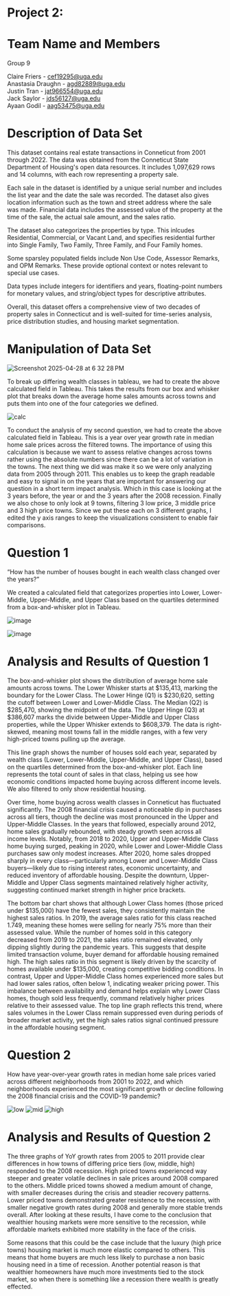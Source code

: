 # Project 2: 

# Team Name and Members 
Group 9 <be>

Claire Friers - cef19295@uga.edu <br/>
Anastasia Draughn - agd82889@uga.edu <br/>
Justin Tran - jat966554@uga.edu <br/>
Jack Saylor - jds56127@uga.edu <br/>
Ayaan Godil - aag53475@uga.edu

# Description of Data Set
This dataset contains real estate transactions in Conneticut from 2001 through 2022. The data was obtained from the Conneticut State Department of Housing's open data resources. It includes 1,097,629 rows and 14 columns, with each row representing a property sale. 

Each sale in the dataset is identified by a unique serial number and includes the list year and the date the sale was recorded. The dataset also gives location information such as the town and street address where the sale was made. Financial data includes the assessed value of the property at the time of the sale, the actual sale amount, and the sales ratio.

The dataset also categorizes the properties by type. This inlcudes Residential, Commercial, or Vacant Land, and specifies residential further into Single Family, Two Family, Three Family, and Four Family homes. 

Some sparsley populated fields include Non Use Code, Assessor Remarks, and OPM Remarks. These provide optional context or notes relevant to special use cases.

Data types include integers for identifiers and years, floating-point numbers for monetary values, and string/object types for descriptive attributes.

Overall, this dataset offers a comprehensive view of two decades of property sales in Connecticut and is well-suited for time-series analysis, price distribution studies, and housing market segmentation.

# Manipulation of Data Set 

![Screenshot 2025-04-28 at 6 32 28 PM](https://github.com/user-attachments/assets/a066956b-6b5f-42c9-a9ed-7a62c0f2b3dc)

To break up differing wealth classes in tableau, we had to create the above calculated field in Tableau. This takes the results from our box and whisker plot that breaks down the average home sales amounts across towns and puts them into one of the four categories we defined.

![calc](https://github.com/clairefriers/Project2/blob/main/calc.png)

To conduct the analysis of my second question, we had to create the above calculated field in Tableau. This is a year over year growth rate in median home sale prices across the filtered towns. The importance of using this calculation is because we want to assess relative changes across towns rather using the absolute numbers since there can be a lot of variation in the towns.
The next thing we did was make it so we were only analyzing data from 2005 through 2011. This enables us to keep the graph readable and easy to signal in on the years that are important for answering our question in a short term impact analysis. Which in this case is looking at the 3 years before, the year or and the 3 years after the 2008 recession.
Finally we also chose to only look at 9 towns, filtering 3 low price, 3 middle price and 3 high price towns. Since we put these each on 3 different graphs, I edited the y axis ranges to keep the visualizations consistent to enable fair comparisons. 


# Question 1 
“How has the number of houses bought in each wealth class changed over the years?”

We created a calculated field that categorizes properties into Lower, Lower-Middle, Upper-Middle, and Upper Class based on the quartiles determined from a box-and-whisker plot in Tableau.

![image](https://github.com/user-attachments/assets/f28b79da-d33c-40ad-b2e5-b1bbc36dfed2)


![image](https://github.com/user-attachments/assets/4383b9cf-2746-4fee-93e0-83046f524052)


# Analysis and Results of Question 1

The box-and-whisker plot shows the distribution of average home sale amounts across towns. The Lower Whisker starts at $135,413, marking the boundary for the Lower Class. The Lower Hinge (Q1) is $230,620, setting the cutoff between Lower and Lower-Middle Class. The Median (Q2) is $285,470, showing the midpoint of the data. The Upper Hinge (Q3) at $386,607 marks the divide between Upper-Middle and Upper Class properties, while the Upper Whisker extends to $608,379. The data is right-skewed, meaning most towns fall in the middle ranges, with a few very high-priced towns pulling up the average.

This line graph shows the number of houses sold each year, separated by wealth class (Lower, Lower-Middle, Upper-Middle, and Upper Class), based on the quartiles determined from the box-and-whisker plot. Each line represents the total count of sales in that class, helping us see how economic conditions impacted home buying across different income levels. We also filtered to only show residential housing.

Over time, home buying across wealth classes in Conneticut has fluctuated significantly. The 2008 financial crisis caused a noticeable dip in purchases across all tiers, though the decline was most pronounced in the Upper and Upper-Middle Classes. In the years that followed, especially around 2012, home sales gradually rebounded, with steady growth seen across all income levels. Notably, from 2018 to 2020, Upper and Upper-Middle Class home buying surged, peaking in 2020, while Lower and Lower-Middle Class purchases saw only modest increases. After 2020, home sales dropped sharply in every class—particularly among Lower and Lower-Middle Class buyers—likely due to rising interest rates, economic uncertainty, and reduced inventory of affordable housing. Despite the downturn, Upper-Middle and Upper Class segments maintained relatively higher activity, suggesting continued market strength in higher price brackets.

The bottom bar chart shows that although Lower Class homes (those priced under $135,000) have the fewest sales, they consistently maintain the highest sales ratios. In 2019, the average sales ratio for this class reached 1.749, meaning these homes were selling for nearly 75% more than their assessed value. While the number of homes sold in this category decreased from 2019 to 2021, the sales ratio remained elevated, only dipping slightly during the pandemic years. This suggests that despite limited transaction volume, buyer demand for affordable housing remained high. The high sales ratio in this segment is likely driven by the scarcity of homes available under $135,000, creating competitive bidding conditions. In contrast, Upper and Upper-Middle Class homes experienced more sales but had lower sales ratios, often below 1, indicating weaker pricing power. This imbalance between availability and demand helps explain why Lower Class homes, though sold less frequently, command relatively higher prices relative to their assessed value. The top line graph reflects this trend, where sales volumes in the Lower Class remain suppressed even during periods of broader market activity, yet the high sales ratios signal continued pressure in the affordable housing segment.



# Question 2 
How have year-over-year growth rates in median home sale prices varied across different neighborhoods from 2001 to 2022, and which neighborhoods experienced the most significant growth or decline following the 2008 financial crisis and the COVID-19 pandemic? 

![low](https://github.com/clairefriers/Project2/blob/main/low.png)
![mid](https://github.com/clairefriers/Project2/blob/main/middle.png)
![high](https://github.com/clairefriers/Project2/blob/main/high.png)

# Analysis and Results of Question 2
The three graphs of YoY growth rates from 2005 to 2011 provide clear differences in how towns of differing price tiers (low, middle, high) responded to the 2008 recession. High priced towns experienced way steeper and greater volatile declines in sale prices around 2008 compared to the others. Middle priced towns showed a medium amount of change, with smaller decreases during the crisis and steadier recovery patterns. Lower priced towns demonstrated greater resistence to the recession, with smaller negative growth rates during 2008 and generally more stable trends overall. After looking at these results, I have come to the conclusion that wealthier housing markets were more sensitive to the recession, while affordable markets exhibited more stability in the face of the crisis.

Some reasons that this could be the case include that the luxury (high price towns) housing market is much more elastic compared to others. This means that home buyers are much less likely to purchase a non basic housing need in a time of recession. Another potential reason is that wealthier homeowners have much more investments tied to the stock market, so when there is something like a recession there wealth is greatly effected. 




